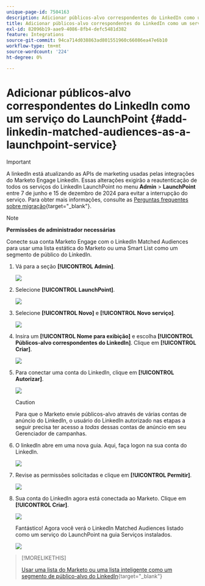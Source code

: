 ```yaml
---
unique-page-id: 7504163
description: Adicionar públicos-alvo correspondentes do LinkedIn como um serviço do LaunchPoint - Documentação do Marketo - Documentação do produto
title: Adicionar públicos-alvo correspondentes do LinkedIn como um serviço do LaunchPoint
exl-id: 82096b19-aae9-4086-8fb4-defc5481d382
feature: Integrations
source-git-commit: 94ca714d038863ad801551960c66086ea47e6b10
workflow-type: tm+mt
source-wordcount: '224'
ht-degree: 0%

---
```


# Adicionar públicos-alvo correspondentes do LinkedIn como um serviço do LaunchPoint {#add-linkedin-matched-audiences-as-a-launchpoint-service}

>[!IMPORTANT]
>
>A linkedIn está atualizando as APIs de marketing usadas pelas integrações do Marketo Engage LinkedIn. Essas alterações exigirão a reautenticação de todos os serviços do LinkedIn LaunchPoint no menu **Admin** > **LaunchPoint** entre 7 de junho e 15 de dezembro de 2024 para evitar a interrupção do serviço. Para obter mais informações, consulte as [Perguntas frequentes sobre migração](https://nation.marketo.com/t5/employee-blogs/linkedin-re-authentication-required/ba-p/347794){target="_blank"}.

>[!NOTE]
>
>**Permissões de administrador necessárias**

Conecte sua conta Marketo Engage com o LinkedIn Matched Audiences para usar uma lista estática do Marketo ou uma Smart List como um segmento de público do LinkedIn.

1. Vá para a seção **[!UICONTROL Admin]**.

   ![](assets/admin.png)

1. Selecione **[!UICONTROL LaunchPoint]**.

   ![](assets/image2014-12-5-14-3a35-3a27.png)

1. Selecione **[!UICONTROL Novo]** e **[!UICONTROL Novo serviço]**.

   ![](assets/image2014-12-5-14-3a37-3a33.png)

1. Insira um **[!UICONTROL Nome para exibição]** e escolha **[!UICONTROL Públicos-alvo correspondentes do LinkedIn]**. Clique em **[!UICONTROL Criar]**.

   ![](assets/image2018-2-23-14-3a25-3a39.png)

1. Para conectar uma conta do LinkedIn, clique em **[!UICONTROL Autorizar]**.

   ![](assets/authorizeaccount.png)

   >[!CAUTION]
   >
   >Para que o Marketo envie públicos-alvo através de várias contas de anúncio do LinkedIn, o usuário do LinkedIn autorizado nas etapas a seguir precisa ter acesso a *todas* dessas contas de anúncio em seu Gerenciador de campanhas.

1. O linkedIn abre em uma nova guia. Aqui, faça logon na sua conta do LinkedIn.

   ![](assets/image2018-2-23-14-3a32-3a20.png)

1. Revise as permissões solicitadas e clique em **[!UICONTROL Permitir]**.

   ![](assets/li-permissions.png)

1. Sua conta do LinkedIn agora está conectada ao Marketo. Clique em **[!UICONTROL Criar]**.

   ![](assets/image2018-2-23-14-3a35-3a55.png)

   Fantástico! Agora você verá o LinkedIn Matched Audiences listado como um serviço do LaunchPoint na guia Serviços instalados.

   ![](assets/bartholomew2.png)

>[!MORELIKETHIS]
>
>[Usar uma lista do Marketo ou uma lista inteligente como um segmento de público-alvo do LinkedIn](/help/marketo/product-docs/demand-generation/social/social-functions/use-a-marketo-list-or-smart-list-as-a-linkedin-audience-segment.md){target="_blank"}

